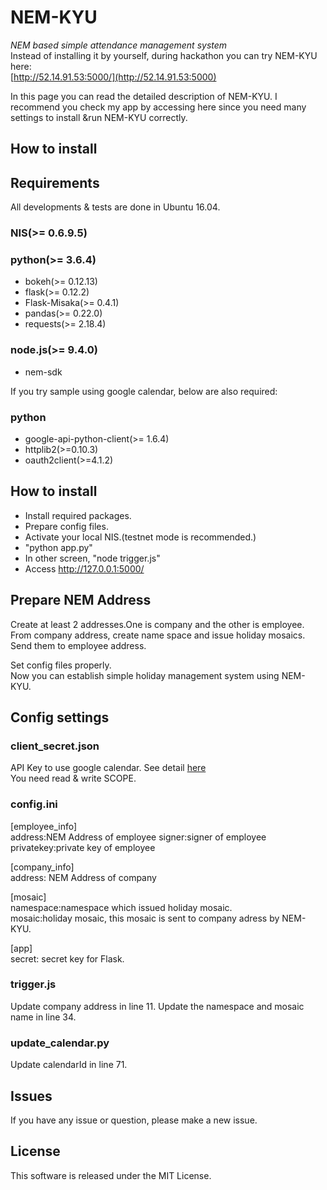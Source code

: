 # NEM-KYU

*NEM based simple attendance management system*  
Instead of installing it by yourself, during hackathon  you can try NEM-KYU here:  
[http://52.14.91.53:5000/](http://52.14.91.53:5000)  

In this page you can read the detailed description of NEM-KYU.
I recommend you check my app by accessing here since you need many settings to install &run NEM-KYU correctly.

## How to install

## Requirements
All developments & tests are done in Ubuntu 16.04.

### NIS(>= 0.6.9.5)

### python(>= 3.6.4)
- bokeh(>= 0.12.13)
- flask(>= 0.12.2)
- Flask-Misaka(>= 0.4.1)
- pandas(>= 0.22.0)
- requests(>= 2.18.4)

### node.js(>= 9.4.0)
- nem-sdk

If you try sample using google calendar, below are also required:

### python
- google-api-python-client(>= 1.6.4)
- httplib2(>=0.10.3)
- oauth2client(>=4.1.2)

## How to install

- Install required packages.
- Prepare config files.
- Activate your local NIS.(testnet mode is recommended.)
- "python app.py"
- In other screen, "node trigger.js"
- Access http://127.0.0.1:5000/

## Prepare NEM Address
Create at least 2 addresses.One is company and the other is employee.  
From company address, create name space and issue holiday mosaics.  
Send them to employee address.  

Set config files properly.  
Now you can establish simple holiday management system using NEM-KYU.  

## Config settings

### client_secret.json
API Key to use google calendar. See detail [here](https://developers.google.com/google-apps/calendar/overview)  
You need read & write SCOPE.

### config.ini
[employee_info]  
address:NEM Address of employee
signer:signer of employee  
privatekey:private key of employee  

[company_info]  
address: NEM Address of company  

[mosaic]  
namespace:namespace which issued holiday mosaic.  
mosaic:holiday mosaic, this mosaic is sent to company adress by NEM-KYU.  

[app]  
secret: secret key for Flask.  

### trigger.js
Update company address in line 11.
Update the namespace and mosaic name in line 34.

### update_calendar.py
Update calendarId in line 71.

## Issues
If you have any issue or question, please make a new issue.   

## License
This software is released under the MIT License.
